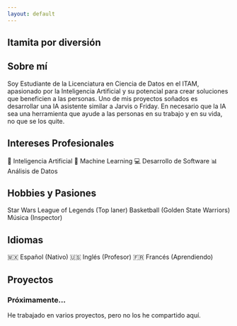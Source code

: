 ```yaml
---
layout: default
---
```


## Itamita por diversión 

## Sobre mí
<div class="skill-list">
  <span class="skill-tag">Soy Estudiante de la Licenciatura en Ciencia de Datos en el ITAM, apasionado por la Inteligencia Artificial y su potencial para crear soluciones que beneficien a las personas. 
  Uno de mis proyectos soñados es desarrollar una IA asistente similar a Jarvis o Friday. 
  En necesario que la IA sea una herramienta que ayude a las personas en su trabajo y en su vida, no que se los quite. </span>
</div>



## Intereses Profesionales
<div class="skill-list">
  <span class="skill-tag">🤖 Inteligencia Artificial</span>
  <span class="skill-tag">🧠 Machine Learning</span>
  <span class="skill-tag">💻 Desarrollo de Software</span>
  <span class="skill-tag">📊 Análisis de Datos</span>
</div>



## Hobbies y Pasiones
<div class="skill-list">
  <span class="skill-tag">Star Wars</span>
  <span class="skill-tag">League of Legends (Top laner)</span>
  <span class="skill-tag">Basketball (Golden State Warriors)</span>
  <span class="skill-tag">Música (Inspector)</span>
</div>



## Idiomas
<div class="skill-list">
  <span class="skill-tag">🇲🇽 Español (Nativo)</span>
  <span class="skill-tag">🇺🇸 Inglés (Profesor)</span>
  <span class="skill-tag">🇫🇷 Francés (Aprendiendo)</span>
</div>



## Proyectos
<div class="project-card">
  <h3>Próximamente...</h3>
  <p>He trabajado en varios proyectos, pero no los he compartido aquí.</p>
</div>



